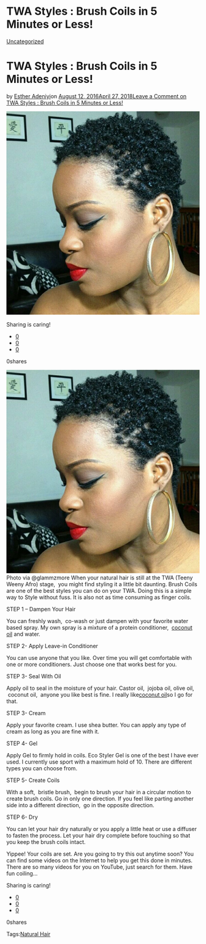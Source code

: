 # TWA Styles : Brush Coils in 5 Minutes or Less!

[Uncategorized](https://estheradeniyi.com/category/uncategorized/)
# TWA Styles : Brush Coils in 5 Minutes or Less!

by [Esther Adeniyi](https://estheradeniyi.com/author/esther-adeniyi/)on [August 12, 2016April 27, 2018](https://estheradeniyi.com/twa-styles-brush-coils-in-5-minutes-or/)[Leave a Comment on TWA Styles : Brush Coils in 5 Minutes or Less!](https://estheradeniyi.com/twa-styles-brush-coils-in-5-minutes-or/#respond)

![](images/Brushcoils.jpg)

Sharing is caring!

- [0](https://www.facebook.com/sharer/sharer.php?u=https%3A%2F%2Festheradeniyi.com%2Ftwa-styles-brush-coils-in-5-minutes-or%2F&amp;t=TWA%20Styles%20%3A%20Brush%20Coils%20in%205%20Minutes%20or%20Less%21)
- [0](https://twitter.com/intent/tweet?text=TWA%20Styles%20%3A%20Brush%20Coils%20in%205%20Minutes%20or%20Less%21&amp;url=https%3A%2F%2Festheradeniyi.com%2Ftwa-styles-brush-coils-in-5-minutes-or%2F)
- [0](#)

0shares

[![Brush Coils on African girl](images/Brushcoils.jpg)](images/Brushcoils.jpg)Photo via @glammzmore
 When your natural hair is still at the TWA (Teeny Weeny Afro) stage, &#xA0;you might find styling it a little bit daunting. Brush Coils are one of the best styles you can do on your TWA. Doing this is a simple way to Style without fuss. It is also not as time consuming as finger coils.

STEP 1 &#x2013; Dampen Your Hair

You can freshly wash, &#xA0;co-wash or just dampen with your favorite water based spray. My own spray is a mixture of a protein conditioner, &#xA0;[coconut oil](https://www.estheradeniyi.com/5-steps-to-deep-condition-your-hair) and water.

STEP 2- Apply Leave-in Conditioner

You can use anyone that you like. Over time you will get comfortable with one or more conditioners. Just choose one that works best for you.

STEP 3- Seal With Oil

Apply oil to seal in the moisture of your hair. Castor oil, &#xA0;jojoba oil, olive oil, &#xA0;coconut oil, &#xA0;anyone you like best is fine. I really like[coconut oil](https://www.estheradeniyi.com/5-steps-to-deep-condition-your-hair)so I go for that.

STEP 3- Cream

Apply your favorite cream. I use shea butter. You can apply any type of cream as long as you are fine with it.

STEP 4- Gel

Apply Gel to firmly hold in coils. Eco Styler Gel is one of the best I have ever used. I currently use sport with a maximum hold of 10. There are different types you can choose from.

STEP 5- Create Coils

With a soft, &#xA0;bristle brush, &#xA0;begin to brush your hair in a circular motion to create brush coils. Go in only one direction. If you feel like parting another side into a different direction, &#xA0;go in the opposite direction.

STEP 6- Dry

You can let your hair dry naturally or you apply a little heat or use a diffuser to fasten the process. Let your hair dry complete before touching so that you keep the brush coils intact.

Yippee! Your coils are set. Are you going to try this out anytime soon? You can find some videos on the Internet to help you get this done in minutes. There are so many videos for you on YouTube, just search for them. Have fun coiling&#x2026;

Sharing is caring!

- [0](https://www.facebook.com/sharer/sharer.php?u=https%3A%2F%2Festheradeniyi.com%2Ftwa-styles-brush-coils-in-5-minutes-or%2F&amp;t=TWA%20Styles%20%3A%20Brush%20Coils%20in%205%20Minutes%20or%20Less%21)
- [0](https://twitter.com/intent/tweet?text=TWA%20Styles%20%3A%20Brush%20Coils%20in%205%20Minutes%20or%20Less%21&amp;url=https%3A%2F%2Festheradeniyi.com%2Ftwa-styles-brush-coils-in-5-minutes-or%2F)
- [0](#)

0shares

Tags:[Natural Hair](https://estheradeniyi.com/tag/natural-hair/)
